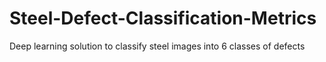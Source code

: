 # Steel-Defect-Classification-Metrics
Deep learning solution to classify steel images into 6 classes of defects
